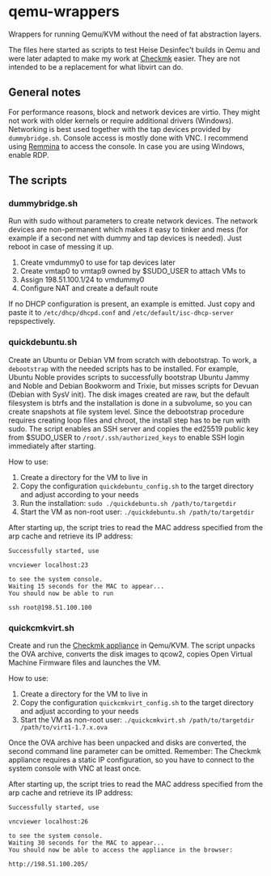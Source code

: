 # qemu-wrappers

Wrappers for running Qemu/KVM without the need of fat abstraction layers.

The files here started as scripts to test Heise Desinfec't builds in Qemu and were later adapted to make my work at [Checkmk](https://github.com/Checkmk) easier.
They are not intended to be a replacement for what libvirt can do.

## General notes

For performance reasons, block and network devices are virtio.
They might not work with older kernels or require additional drivers (Windows).
Networking is best used together with the tap devices provided by `dummybridge.sh`.
Console access is mostly done with VNC.
I recommend using [Remmina](https://remmina.org) to access the console.
In case you are using Windows, enable RDP.

## The scripts

### dummybridge.sh

Run with sudo without parameters to create network devices.
The network devices are non-permanent which makes it easy to tinker and mess (for example if a second net with dummy and tap devices is needed).
Just reboot in case of messing it up.

1. Create vmdummy0 to use for tap devices later
1. Create vmtap0 to vmtap9 owned by $SUDO_USER to attach VMs to
1. Assign 198.51.100.1/24 to vmdummy0
1. Configure NAT and create a default route

If no DHCP configuration is present, an example is emitted. 
Just copy and paste it to `/etc/dhcp/dhcpd.conf` and `/etc/default/isc-dhcp-server` repspectively.

### quickdebuntu.sh

Create an Ubuntu or Debian VM from scratch with debootstrap.
To work, a `debootstrap` with the needed scripts has to be installed.
For example, Ubuntu Noble provides scripts to successfully bootstrap Ubuntu Jammy and Noble and Debian Bookworm and Trixie, but misses scripts for Devuan (Debian with SysV init).
The disk images created are raw, but the default filesystem is btrfs and the installation is done in a subvolume, so you can create snapshots at file system level.
Since the debootstrap procedure requires creating loop files and chroot, the install step has to be run with sudo.
The script enables an SSH server and copies the ed25519 public key from $SUDO_USER to `/root/.ssh/authorized_keys` to enable SSH login immediately after starting.

How to use:

1. Create a directory for the VM to live in
1. Copy the configuration `quickdebuntu_config.sh` to the target directory and adjust according to your needs
1. Run the installation: `sudo ./quickdebuntu.sh /path/to/targetdir`
1. Start the VM as non-root user: `./quickdebuntu.sh /path/to/targetdir`

After starting up, the script tries to read the MAC address specified from the arp cache and retrieve its IP address:

    Successfully started, use
    
    vncviewer localhost:23
    
    to see the system console.
    Waiting 15 seconds for the MAC to appear...
    You should now be able to run
    
    ssh root@198.51.100.100

### quickcmkvirt.sh

Create and run the [Checkmk appliance](https://docs.checkmk.com/latest/en/appliance_virt1_quick_start.html) in Qemu/KVM.
The script unpacks the OVA archive, converts the disk images to qcow2, copies Open Virtual Machine Firmware files and launches the VM.

How to use:

1. Create a directory for the VM to live in
1. Copy the configuration `quickcmkvirt_config.sh` to the target directory and adjust according to your needs
1. Start the VM as non-root user: `./quickcmkvirt.sh /path/to/targetdir /path/to/virt1-1.7.x.ova`

Once the OVA archive has been unpacked and disks are converted, the second command line parameter can be omitted.
Remember: The Checkmk appliance requires a static IP configuration, so you have to connect to the system console with VNC at least once.

After starting up, the script tries to read the MAC address specified from the arp cache and retrieve its IP address:

    Successfully started, use
    
    vncviewer localhost:26
    
    to see the system console.
    Waiting 30 seconds for the MAC to appear...
    You should now be able to access the appliance in the browser:
    
    http://198.51.100.205/
